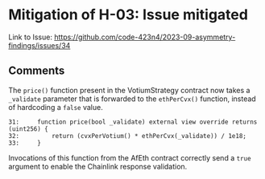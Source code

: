 # Mitigation of H-03: Issue mitigated

Link to Issue: https://github.com/code-423n4/2023-09-asymmetry-findings/issues/34

## Comments

The `price()` function present in the VotiumStrategy contract now takes a `_validate` parameter that is forwarded to the `ethPerCvx()` function, instead of hardcoding a `false` value.

```solidity
31:     function price(bool _validate) external view override returns (uint256) {
32:         return (cvxPerVotium() * ethPerCvx(_validate)) / 1e18;
33:     }
```

Invocations of this function from the AfEth contract correctly send a `true` argument to enable the Chainlink response validation.
